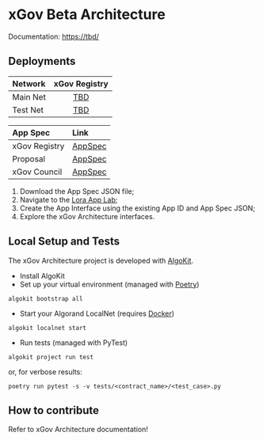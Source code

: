 # xGov Beta Architecture

Documentation: <https://tbd/>

## Deployments

| Network  |                 xGov Registry                 |
|:---------|:---------------------------------------------:|
| Main Net |     [TBD](https://lora.algokit.io/app-id)     |
| Test Net | [TBD](https://lora.algokit.io/testnet/app-id) |

| App Spec      | Link                                                                                                                                    |
|:--------------|:----------------------------------------------------------------------------------------------------------------------------------------|
| xGov Registry | [AppSpec](https://github.com/algorandfoundation/xgov-beta-sc/blob/main/smart_contracts/artifacts/xgov_registry/XGovRegistry.arc56.json) |
| Proposal      | [AppSpec](https://github.com/algorandfoundation/xgov-beta-sc/blob/main/smart_contracts/artifacts/proposal/Proposal.arc56.json)          |
| xGov Council  | [AppSpec](https://github.com/algorandfoundation/xgov-beta-sc/blob/main/smart_contracts/artifacts/proposal/Council.arc56.json)           |

1. Download the App Spec JSON file;
1. Navigate to the [Lora App Lab](https://lora.algokit.io/testnet/app-lab);
1. Create the App Interface using the existing App ID and App Spec JSON;
1. Explore the xGov Architecture interfaces.

## Local Setup and Tests

The xGov Architecture project is developed with [AlgoKit](https://algorand.co/algokit).

- Install AlgoKit
- Set up your virtual environment (managed with [Poetry](https://python-poetry.org/))

```shell
algokit bootstrap all
```

- Start your Algorand LocalNet (requires [Docker](https://www.docker.com/get-started/))

```shell
algokit localnet start
```

- Run tests (managed with PyTest)

```shell
algokit project run test
```

or, for verbose results:

```shell
poetry run pytest -s -v tests/<contract_name>/<test_case>.py
```

## How to contribute

Refer to xGov Architecture documentation!
